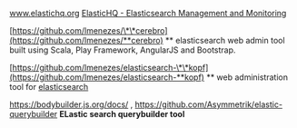 www.elastichq.org   [ElasticHQ - Elasticsearch Management and Monitoring](https://www.google.com/url?sa=t&rct=j&q=&esrc=s&source=web&cd=1&cad=rja&uact=8&ved=2ahUKEwiek7bS8oDdAhUQUI8KHf5wAaMQFjAAegQIBRAC&url=http%3A%2F%2Fwww.elastichq.org%2F&usg=AOvVaw1QdAt9fBsQSFBfu9xm17QF)

[https://github.com/lmenezes/\*\*cerebro](https://github.com/lmenezes/**cerebro) \*\*  elasticsearch web admin tool built using Scala, Play Framework, AngularJS and Bootstrap.

[https://github.com/lmenezes/elasticsearch-\*\*kopf](https://github.com/lmenezes/elasticsearch-**kopf)  \*\* web administration tool for [elasticsearch](http://elastic.co)

https://bodybuilder.js.org/docs/   ,  https://github.com/Asymmetrik/elastic-querybuilder      **ELastic search querybuilder tool**


